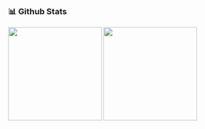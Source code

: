 ### 📊 Github Stats
<div align=center>
   <a href="https://github.com/anuraghazra/github-readme-stats" title="Go to Source">
     <img align="left" height="190px" src="https://github-readme-stats-three-delta-82.vercel.app/api?username=bollus&show_icons=true&theme=vue&count_private=true" />
  </a>
  <a href="https://github.com/anuraghazra/github-readme-stats">
    <img align="left" height="190px" src="https://github-readme-stats-three-delta-82.vercel.app/api/top-langs/?username=bollus&langs_count=8&layout=compact&theme=vue&count_private=true" />
  </a>
</div>
